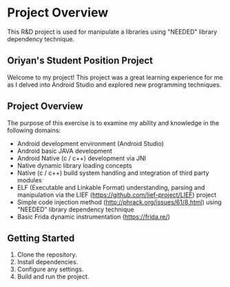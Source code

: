 # Project Overview
This R&D project is used for manipulate a libraries using "NEEDED" library dependency technique.
## Oriyan's Student Position Project

Welcome to my project! This project was a great learning experience for me as I delved into Android Studio and explored new programming techniques.

## Project Overview

The purpose of this exercise is to examine my ability and knowledge
in the following domains:
- Android development environment (Android Studio)
- Android basic JAVA development
- Android Native (c / c++) development via JNI
- Native dynamic library loading concepts
- Native (c / c++) build system handling and integration of third
party modules
- ELF (Executable and Linkable Format) understanding, parsing and
manipulation via the LIEF (https://github.com/lief-project/LIEF)
project
- Simple code injection
method (http://phrack.org/issues/61/8.html) using "NEEDED"
library dependency technique
- Basic Frida dynamic instrumentation (https://frida.re/)

## Getting Started

1. Clone the repository.
2. Install dependencies.
3. Configure any settings.
4. Build and run the project.


